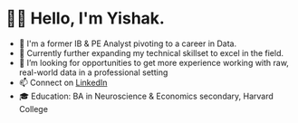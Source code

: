 # 👋🏾 Hello, I'm Yishak.
- 💼 I'm a former IB & PE Analyst pivoting to a career in Data.
- 🌱 Currently further expanding my technical skillset to excel in the field.
- 👀 I’m looking for opportunities to get more experience working with raw, real-world data in a professional setting
- 📫 Connect on [LinkedIn](https://www.linkedin.com/in/yishak-ali/)
- 🎓 Education: BA in Neuroscience & Economics secondary, Harvard College

<!---
Yishak-Ali/Yishak-Ali is a ✨ special ✨ repository because its `README.md` (this file) appears on your GitHub profile.
You can click the Preview link to take a look at your changes.
--->
